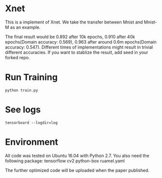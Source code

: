 # Xnet

This is a implement of Xnet. We take the transfer between Mnist and Mnist-M as an example. 

The final result would be 0.892 after 10k epochs, 0.910 after 40k epochs(Domain accuracy: 0.569), 0.963 after around 0.6m epochs(Domain accuracy: 0.547). Different times of implementations might result in trivial different accuracies. If you want to stablize the result, add seed in your forked repo. 

# Run Training

```
python train.py
```


# See logs

```
tensorboard --logdir=log
```

# Environment

All code was tested on Ubuntu 16.04 with Python 2.7. You also need the following package:
tensorflow
cv2
python-box
ruamel.yaml

The further optimized code will be uploaded when the paper published.
